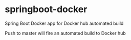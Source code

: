 # springboot-docker
Spring Boot Docker app for Docker hub automated build

Push to master will fire an automated build to Docker hub
